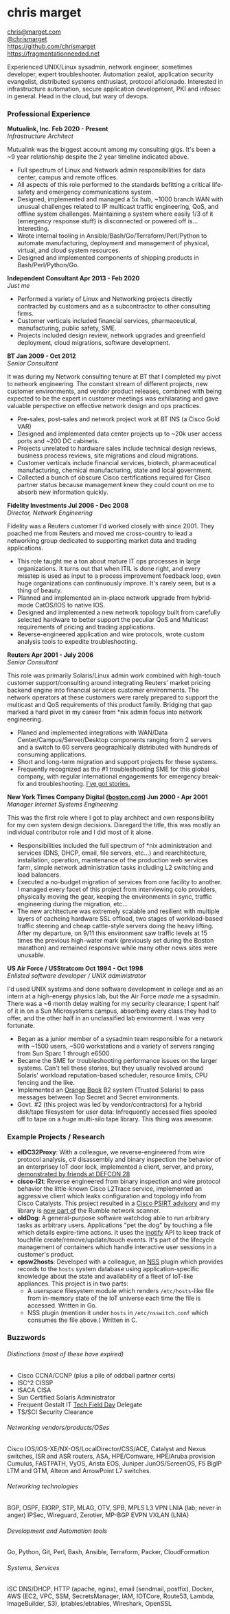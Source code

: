 # chris marget  

chris@marget.com  
[@chrismarget](https://twitter.com/chrismarget)  
https://github.com/chrismarget  
https://fragmentationneeded.net

Experienced UNIX/Linux sysadmin, network engineer, sometimes developer, expert
troubleshooter. Automation zealot, application security evangelist, distributed
systems enthusiast, protocol aficionado. Interested in infrastructure
automation, secure application development, PKI and infosec in general. Head in
the cloud, but wary of devops.

### Professional Experience

**Mutualink, Inc. Feb 2020 - Present**  
*Infrastructure Architect*

Mutualink was the biggest account among my consulting gigs. It's been a ~9 year
relationship despite the 2 year timeline indicated above.

- Full spectrum of Linux and Network admin responsibilities for data center,
campus and remote offices.
- All aspects of this role performed to the standards befitting a critical
life-safety and emergency communications system.
- Designed, implemented and managed a 5x hub, ~1000 branch WAN with unusual
challenges related to IP multicast traffic engineering, QoS, and offline system
challenges. Maintaining a system where easily 1/3 of it (emergency response
stuff) is disconnected or powered off is... Interesting.
- Wrote internal tooling in Ansible/Bash/Go/Terraform/Perl/Python to automate
manufacturing, deployment and management of physical, virtual, and cloud system
resources.
- Designed and implemented components of shipping products in Bash/Perl/Python/Go.


**Independent Consultant Apr 2013 - Feb 2020**  
*Just me*

- Performed a variety of Linux and Networking projects directly contracted by
customers and as a subcontractor to other consulting firms.
- Customer verticals included financial services, pharmaceutical, manufacturing,
public safety, SME.
- Projects included design review, network upgrades and greenfield deployment,
cloud migrations, software development.


**BT Jan 2009 - Oct 2012**  
*Senior Consultant*

It was during my Network consulting tenure at BT that I completed my pivot to
network engineering. The constant stream of different projects, new customer
environments, and vendor product releases, combined with being expected to be
the expert in customer meetings was exhilarating and gave valuable perspective
on effective network design and ops practices.

- Pre-sales, post-sales and network project work at BT INS (a Cisco Gold VAR)
- Designed and implemented data center projects up to ~20k user access ports and
~200 DC cabinets.
- Projects unrelated to hardware sales include technical design reviews,
business process reviews, site migrations and cloud migrations.
- Customer verticals include financial services, biotech, pharmaceutical
manufacturing, chemical manufacturing, state and local government.
- Collected a bunch of obscure Cisco certifications required for Cisco partner
status because management knew they could count on me to absorb new information
quickly.


**Fidelity Investments Jul 2006 - Dec 2008**  
*Director, Network Engineering*

Fidelity was a Reuters customer I'd worked closely with since 2001. They poached
me from Reuters and moved me cross-country to lead a networking group dedicated
to supporting market data and trading applications.

- This role taught me a ton about mature IT ops processes in large
organizations. It turns out that when ITIL is done right, and every misstep is
used as input to a process improvement feedback loop, even huge organizations
can continuously improve. It's rarely seen, but is a thing of beauty.
- Planned and implemented an in-place network upgrade from hybrid-mode CatOS/IOS
to native IOS.
- Designed and implemented a new network topology built from carefully selected
hardware to better support the peculiar QoS and Multicast requirements of
pricing and trading applications.
- Reverse-engineered application and wire protocols, wrote custom analysis tools
to expedite troubleshooting.


**Reuters Apr 2001 - July 2006**  
*Senior Consultant*

This role was primarily Solaris/Linux admin work combined with high-touch
customer support/consulting around integrating Reuters' market pricing backend
engine into financial services customer environments. The network operators at
these customers were rarely prepared to support the multicast and QoS
requirements of this product family. Bridging that gap marked a hard pivot in my
career from *nix admin focus into network engineering.

- Planed and implemented integrations with WAN/Data Center/Campus/Server/Desktop
components ranging from 2 servers and a switch to 60 servers geographically
distributed with hundreds of consuming applications.
- Short and long-term migration and support projects for these systems.
- Frequently recognized as the #1 troubleshooting SME for this global company,
with regular international engagements for emergency break-fix and
troubleshooting. [I've got stories.](https://www.fragmentationneeded.net/2012/01/dispatches-from-trading-floor-moldudp.html)


**New York Times Company Digital ([boston.com](https://boston.com)) Jun 2000 - Apr 2001**  
*Manager Internet Systems Engineering*

This was the first role where I got to play architect and own responsibility for
my own system design decisions. Disregard the title, this was mostly an
individual contributor role and I did most of it alone.
- Responsibilities included the full spectrum of *nix administration and
services (DNS, DHCP, email, file servers, etc...) and rearchitecture,
installation, operation, maintenance of the production web services farm, simple
network administration tasks including L2 switching and load balancers.
- Executed a no-budget migration of services from one facility to another. I
managed every facet of this project from interviewing colo providers, physically
moving the gear, keeping the environments in sync, traffic engineering during
the migration, etc...
- The new architecture was extremely scalable and resilient with multiple layers
of cacheing hardware SSL offload, two stages of workload-based traffic steering
and cheap cattle-style servers doing the heavy lifting. After my departure, on
9/11 this environment saw traffic levels at 15 times the previous high-water
mark (previously set during the Boston marathon) and remained responsive while
many other news sites were unusable.


**US Air Force / USStratcom Oct 1994 - Oct 1998**  
*Enlisted software developer / UNIX administrator*

I'd used UNIX systems and done software development in college and as an intern
at a high-energy physics lab, but the Air Force *made* me a sysadmin. There was
a ~6 month delay waiting for my security clearance; I spent half of it in on a
Sun Microsystems campus, absorbing every class they had to offer, and the other
half in an unclassified lab environment. I was very fortunate.
- Began as a junior member of a sysadmin team responsible for a network with
~1500 users, ~500 workstations and a variety of servers ranging from Sun Sparc 1
through e6500.
- Became the SME for troubleshooting performance issues on the larger systems.
Can't tell these stories, but they usually revolved around Solaris' workload
reputation-based scheduler, resource limits, CPU fencing and the like.
- Implemented an [Orange Book](https://en.wikipedia.org/wiki/Rainbow_Series)
B2 system (Trusted Solaris) to pass messages between Top Secret and Secret
environments.
- Govt. #2 (this project was led by vendor/contractors) for a hybrid disk/tape
filesystem for user data: Infrequently accessed files spooled off to tape on a
*huge* multi-silo tape library. This thing was awesome.
  
### Example Projects / Research
- **eIDC32Proxy**: With a colleague, we reverse-engineered from wire protocol
analysis, c# disassembly and binary inspection the behavior of an enterprisey
IoT door lock, implemented a client, server, and proxy, [demonstrated by friends
at DEFCON 28](https://www.youtube.com/watch?v=ghiHXK4GEzE&t=5595s)
- **cisco-l2t**: Reverse engineered from binary inspection and wire protocol
behavior the little-known Cisco L2Trace service, implemented an aggressive
client which leaks configuration and topology info from Cisco Catalysts. This
project resulted in a [Cisco PSIRT advisory](https://tools.cisco.com/security/center/content/CiscoSecurityAdvisory/cisco-sa-20190925-l2-traceroute)
and my library is [now part of](https://www.rumble.run/docs/release-notes/#v256)
the Rumble network scanner.
- **oldDog**: A general-purpose software watchdog able to run arbitrary tasks as
arbitrary users. Applications "pet the dog" by touching a file which details
expire-time actions. It uses the [inotify](https://man7.org/linux/man-pages/man7/inotify.7.html)
API to keep track of touchfile create/remove/update/touch events. It's part of
the lifecycle management of containers which handle interactive user sessions in
a customer's product.
- **epsw2hosts**: Developed with a colleague, an [NSS](https://www.gnu.org/software/libc/manual/html_node/Name-Service-Switch.html)
plugin which provides records to the `hosts` system database using
application-specific knowledge about the state and availability of a fleet of
IoT-like appliances. This project is in two parts:
  - A userspace filesystem module which renders `/etc/hosts`-like file from
  in-memory state of the IoT universe each time the file is accessed. Written in
  Go.
  - NSS plugin (mention it under `hosts` in `/etc/nsswitch.conf` which consumes
    the file above.) Written in C.

### Buzzwords

###### Distinctions (most of these have expired)
* Cisco CCNA/CCNP (plus a pile of oddball partner certs)
* ISC^2 CISSP
* ISACA CISA
* Sun Certified Solaris Administrator
* Frequent Gestalt IT [Tech Field Day](https://techfieldday.com/about/) Delegate
* TS/SCI Security Clearance

###### Networking vendors/products/OSes
Cisco IOS/IOS-XE/NX-OS/LocalDirector/CSS/ACE, Catalyst and Nexus switches, ISR
and ASR routers, ASA, HPE/Comware, HPE/Aruba provision Cumulus, FASTPATH, VyOS,
Arista EOS, Juniper JunOS/ScreenOS, F5 BigIP LTM and GTM, Alteon and ArrowPoint
L7 switches.

###### Networking technologies
BGP, OSPF, EIGRP, STP, MLAG, OTV, SPB, MPLS L3 VPN LNIA (lab; never in anger)
IPSec, Wireguard, Zerotier, MP-BGP EVPN VXLAN (LNIA)

###### Development and Automation tools
Go, Python, Git, Perl, Bash, Ansible, Terraform, Packer, CloudFormation

###### Systems, Services
ISC DNS/DHCP, HTTP (apache, nginx), email (sendmail, postfix), Docker, AWS (EC2,
VPC, SSM, SecretsManager, IAM, IOTCore, Route53, Lambda, ImageBuilder, S3),
iptables/ebtables, Wireshark, OpenSSL
